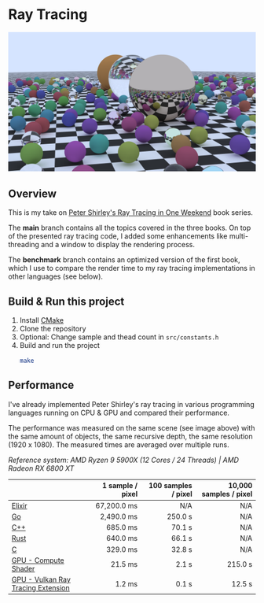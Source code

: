 # Ray Tracing

<img src="https://github.com/TwentyFiveSoftware/ray-tracing-gpu/blob/master/sceneRender.png">

## Overview

This is my take on [Peter Shirley's Ray Tracing in One Weekend](https://github.com/RayTracing/raytracing.github.io) book
series.

The **main** branch contains all the topics covered in the three books. On top of the presented ray tracing code, I
added some enhancements like multi-threading and a window to display the rendering process.

The **benchmark** branch contains an optimized version of the first book, which I use to compare the render time to 
my ray tracing implementations in other languages (see below).


## Build & Run this project

1. Install [CMake](https://cmake.org/download/)
2. Clone the repository
3. Optional: Change sample and thead count in `src/constants.h`
4. Build and run the project
   ```sh
   make
   ```


## Performance

I've already implemented Peter Shirley's ray tracing in various programming languages running on CPU & GPU and compared their performance.

The performance was measured on the same scene (see image above) with the same amount of objects, the same recursive
depth, the same resolution (1920 x 1080). The measured times are averaged over multiple runs.

*Reference system: AMD Ryzen 9 5900X (12 Cores / 24 Threads) | AMD Radeon RX 6800 XT*

|                                                                                                    | 1 sample / pixel | 100 samples / pixel |     10,000 samples / pixel | 
|----------------------------------------------------------------------------------------------------|-----------------:|--------------------:|---------------------------:|
| [Elixir](https://github.com/TwentyFiveSoftware/elixir-ray-tracing)                                 |      67,200.0 ms |                 N/A |                        N/A |
| [Go](https://github.com/TwentyFiveSoftware/go-ray-tracing)                                         |       2,490.0 ms |             250.0 s |                        N/A |
| [C++](https://github.com/TwentyFiveSoftware/ray-tracing)                                           |         685.0 ms |              70.1 s |                        N/A |
| [Rust](https://github.com/TwentyFiveSoftware/rust-ray-tracing)                                     |         640.0 ms |              66.1 s |                        N/A |
| [C](https://github.com/TwentyFiveSoftware/c-ray-tracing)                                           |         329.0 ms |              32.8 s |                        N/A |
| [GPU - Compute Shader](https://github.com/TwentyFiveSoftware/ray-tracing-gpu)                      |          21.5 ms |               2.1 s |                    215.0 s |
| [GPU - Vulkan Ray Tracing Extension](https://github.com/TwentyFiveSoftware/ray-tracing-gpu-vulkan) |           1.2 ms |               0.1 s |                     12.5 s |
